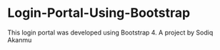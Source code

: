 # Login-Portal-Using-Bootstrap
This login portal was developed using Bootstrap 4. A project by Sodiq Akanmu
